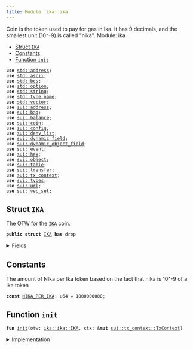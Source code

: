 ```yaml
---
title: Module `ika::ika`
---
```


Coin<IKA> is the token used to pay for gas in Ika.
It has 9 decimals, and the smallest unit (10^-9) is called "nika".
Module: ika


-  [Struct `IKA`](#ika_ika_IKA)
-  [Constants](#@Constants_0)
-  [Function `init`](#ika_ika_init)


<pre><code><b>use</b> <a href="../../std/address.md#std_address">std::address</a>;
<b>use</b> <a href="../../std/ascii.md#std_ascii">std::ascii</a>;
<b>use</b> <a href="../../std/bcs.md#std_bcs">std::bcs</a>;
<b>use</b> <a href="../../std/option.md#std_option">std::option</a>;
<b>use</b> <a href="../../std/string.md#std_string">std::string</a>;
<b>use</b> <a href="../../std/type_name.md#std_type_name">std::type_name</a>;
<b>use</b> <a href="../../std/vector.md#std_vector">std::vector</a>;
<b>use</b> <a href="../../sui/address.md#sui_address">sui::address</a>;
<b>use</b> <a href="../../sui/bag.md#sui_bag">sui::bag</a>;
<b>use</b> <a href="../../sui/balance.md#sui_balance">sui::balance</a>;
<b>use</b> <a href="../../sui/coin.md#sui_coin">sui::coin</a>;
<b>use</b> <a href="../../sui/config.md#sui_config">sui::config</a>;
<b>use</b> <a href="../../sui/deny_list.md#sui_deny_list">sui::deny_list</a>;
<b>use</b> <a href="../../sui/dynamic_field.md#sui_dynamic_field">sui::dynamic_field</a>;
<b>use</b> <a href="../../sui/dynamic_object_field.md#sui_dynamic_object_field">sui::dynamic_object_field</a>;
<b>use</b> <a href="../../sui/event.md#sui_event">sui::event</a>;
<b>use</b> <a href="../../sui/hex.md#sui_hex">sui::hex</a>;
<b>use</b> <a href="../../sui/object.md#sui_object">sui::object</a>;
<b>use</b> <a href="../../sui/table.md#sui_table">sui::table</a>;
<b>use</b> <a href="../../sui/transfer.md#sui_transfer">sui::transfer</a>;
<b>use</b> <a href="../../sui/tx_context.md#sui_tx_context">sui::tx_context</a>;
<b>use</b> <a href="../../sui/types.md#sui_types">sui::types</a>;
<b>use</b> <a href="../../sui/url.md#sui_url">sui::url</a>;
<b>use</b> <a href="../../sui/vec_set.md#sui_vec_set">sui::vec_set</a>;
</code></pre>



<a name="ika_ika_IKA"></a>

## Struct `IKA`

The OTW for the <code><a href="../ika/ika.md#ika_ika_IKA">IKA</a></code> coin.


<pre><code><b>public</b> <b>struct</b> <a href="../ika/ika.md#ika_ika_IKA">IKA</a> <b>has</b> drop
</code></pre>



<details>
<summary>Fields</summary>


<dl>
</dl>


</details>

<a name="@Constants_0"></a>

## Constants


<a name="ika_ika_NIKA_PER_IKA"></a>

The amount of NIka per Ika token based on the fact that nika is
10^-9 of a Ika token


<pre><code><b>const</b> <a href="../ika/ika.md#ika_ika_NIKA_PER_IKA">NIKA_PER_IKA</a>: u64 = 1000000000;
</code></pre>



<a name="ika_ika_init"></a>

## Function `init`



<pre><code><b>fun</b> <a href="../ika/ika.md#ika_ika_init">init</a>(otw: <a href="../ika/ika.md#ika_ika_IKA">ika::ika::IKA</a>, ctx: &<b>mut</b> <a href="../../sui/tx_context.md#sui_tx_context_TxContext">sui::tx_context::TxContext</a>)
</code></pre>



<details>
<summary>Implementation</summary>


<pre><code><b>fun</b> <a href="../ika/ika.md#ika_ika_init">init</a>(otw: <a href="../ika/ika.md#ika_ika_IKA">IKA</a>, ctx: &<b>mut</b> TxContext) {
    <b>let</b> (treasury_cap, coin_metadata) = coin::create_currency(
        otw,
        9, // decimals,
        b"<a href="../ika/ika.md#ika_ika_IKA">IKA</a>", // symbol,
        b"Ika", // name,
        b"<a href="../ika/ika.md#ika_ika_IKA">IKA</a> Token", // description,
        option::none(), // url (currently, empty)
        ctx,
    );
    transfer::public_transfer(treasury_cap, ctx.sender());
    transfer::public_share_object(coin_metadata);
}
</code></pre>



</details>
